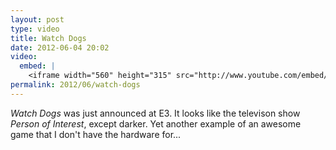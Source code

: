 ```yaml
---
layout: post
type: video
title: Watch Dogs
date: 2012-06-04 20:02
video: 
  embed: |
    <iframe width="560" height="315" src="http://www.youtube.com/embed/FcMRkyoHKeA" frameborder="0" allowfullscreen></iframe>
permalink: 2012/06/watch-dogs
---
```


_Watch Dogs_ was just announced at E3. It looks like the televison show _Person of Interest_, except darker. Yet another example of an awesome game that I don't have the hardware for...

